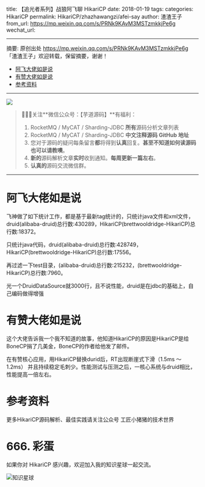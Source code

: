 title: 【追光者系列】战狼阿飞聊 HikariCP
date: 2018-01-19
tags:
categories: HikariCP
permalink: HikariCP/zhazhawangzi/afei-say
author: 渣渣王子
from_url: https://mp.weixin.qq.com/s/PRNk9KAvM3MSTzmkkjPe6g
wechat_url:

-------

摘要: 原创出处 https://mp.weixin.qq.com/s/PRNk9KAvM3MSTzmkkjPe6g 「渣渣王子」欢迎转载，保留摘要，谢谢！

- [阿飞大佬如是说](http://www.iocoder.cn/HikariCP/zhazhawangzi/afei-say/)
- [有赞大佬如是说](http://www.iocoder.cn/HikariCP/zhazhawangzi/afei-say/)
- [参考资料](http://www.iocoder.cn/HikariCP/zhazhawangzi/afei-say/)

-------

![](http://www.iocoder.cn/images/common/wechat_mp_2017_07_31.jpg)

> 🙂🙂🙂关注**微信公众号：【芋道源码】**有福利：
> 1. RocketMQ / MyCAT / Sharding-JDBC **所有**源码分析文章列表
> 2. RocketMQ / MyCAT / Sharding-JDBC **中文注释源码 GitHub 地址**
> 3. 您对于源码的疑问每条留言**都**将得到**认真**回复。**甚至不知道如何读源码也可以请教噢**。
> 4. **新的**源码解析文章**实时**收到通知。**每周更新一篇左右**。
> 5. **认真的**源码交流微信群。

-------

# 阿飞大佬如是说

飞神做了如下统计工作，都是基于最新tag统计的，只统计java文件和xml文件，druid(alibaba-druid)总行数:430289，HikariCP(brettwooldridge-HikariCP)总行数:18372。

只统计java代码，druid(alibaba-druid)总行数:428749，HikariCP(brettwooldridge-HikariCP)总行数:17556。

再过滤一下test目录，(alibaba-druid)总行数:215232，(brettwooldridge-HikariCP)总行数:7960。

光一个DruidDataSource就3000行，且不说性能，druid是在jdbc的基础上，自己编码做得增强

# 有赞大佬如是说

这个大佬告诉我一个我不知道的故事，他知道HikariCP的原因是HikariCP是给BoneCP捐了几美金，BoneCP的作者给他发了邮件。

在有赞核心应用，用HikariCP替换durid后，RT出现断崖式下滑（1.5ms ～ 1.2ms） 并且持续稳定毛刺少。性能测试与压测之后，一核心系统与druid相比，性能提高一倍左右。

# 参考资料

更多HikariCP源码解析、最佳实践请关注公众号 工匠小猪猪的技术世界

# 666. 彩蛋

如果你对 HikariCP 感兴趣，欢迎加入我的知识星球一起交流。

![知识星球](http://www.iocoder.cn/images/Architecture/2017_12_29/01.png)